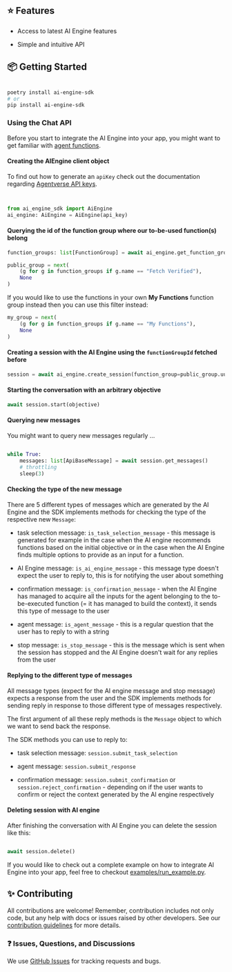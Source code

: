 ## ⭐️ Features

- Access to latest AI Engine features

- Simple and intuitive API

  

## 📦 Getting Started

  

```bash

poetry install ai-engine-sdk
# or 
pip install ai-engine-sdk

```

  

### Using the Chat API

Before you start to integrate the AI Engine into your app, you might want to get familiar with [agent functions](https://fetch.ai/docs/guides/agents/intermediate/agent-functions).

  

#### Creating the AIEngine client object

To find out how to generate an <code>apiKey</code> check out the documentation regarding [Agentverse API keys](https://fetch.ai/docs/guides/apis/agent-function-creation-apis).

```python


from ai_engine_sdk import AiEngine
ai_engine: AiEngine = AiEngine(api_key)

```

  

#### Querying the id of the function group where our to-be-used function(s) belong

```python
function_groups: list[FunctionGroup] = await ai_engine.get_function_groups()

public_group = next(
	(g for g in function_groups if g.name == "Fetch Verified"), 
	None
)
```

If you would like to use the functions in your own **My Functions** function group instead then you can use this filter instead:

```python
my_group = next(
	(g for g in function_groups if g.name == "My Functions"), 
	None
)
```

  

#### Creating a session with the AI Engine using the <code>functionGroupId</code> fetched before

```python
session = await ai_engine.create_session(function_group=public_group.uuid)
```

  

#### Starting the conversation with an arbitrary objective

```python
await session.start(objective)
```

  

#### Querying new messages

You might want to query new messages regularly ...

  

```python

while True:
	messages: list[ApiBaseMessage] = await session.get_messages()
	# throttling
	sleep(3)

```

  

#### Checking the type of the new message

There are 5 different types of messages which are generated by the AI Engine and the SDK implements methods for checking the type of the respective new <code>Message</code>:

* task selection message: <code>is_task_selection_message</code> - this message is generated for example in the case when the AI engine recommends functions based on the initial objective or in the case when the AI Engine finds multiple options to provide as an input for a function.

* AI Engine message: <code>is_ai_engine_message</code> - this message type doesn't expect the user to reply to, this is for notifying the user about something

* confirmation message: <code>is_confirmation_message</code> - when the AI Engine has managed to acquire all the inputs for the agent belonging to the to-be-executed function (= it has managed to build the context), it sends this type of message to the user

* agent message: <code>is_agent_message</code> - this is a regular question that the user has to reply to with a string

* stop message: <code>is_stop_message</code> - this is the message which is sent when the session has stopped and the AI Engine doesn't wait for any replies from the user

  

#### Replying to the different type of messages

All message types (expect for the AI engine message and stop message) expects a response from the user and the SDK implements methods for sending reply in response to those different type of messages respectively.

The first argument of all these reply methods is the <code>Message</code> object to which we want to send back the response.

The SDK methods you can use to reply to:

* task selection message: <code>session.submit_task_selection</code>

* agent message: <code>session.submit_response</code>

* confirmation message: <code>session.submit_confirmation</code> or <code>session.reject_confirmation</code> - depending on if the user wants to confirm or reject the context generated by the AI engine respectively

  

#### Deleting session with AI engine

After finishing the conversation with AI Engine you can delete the session like this:

```python

await session.delete()

```

  

If you would like to check out a complete example on how to integrate AI Engine into your app, feel free to checkout [examples/run_example.py](examples/run_example.py).

  

## ✨ Contributing

  

All contributions are welcome! Remember, contribution includes not only code, but any help with docs or issues raised by other developers. See our [contribution guidelines](https://github.com/fetchai/ai-engine-sdk-js/blob/main/CONTRIBUTING.md) for more details.

  

### ❓ Issues, Questions, and Discussions

  

We use [GitHub Issues](https://github.com/fetchai/ai-engine-sdk-python/issues) for tracking requests and bugs.